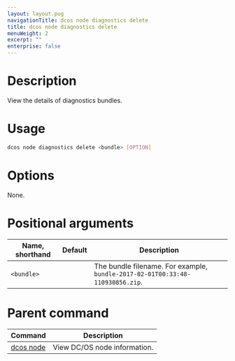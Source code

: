 ```yaml
---
layout: layout.pug
navigationTitle: dcos node diagnostics delete
title: dcos node diagnostics delete
menuWeight: 2
excerpt: ""
enterprise: false
---
```

<!-- This source repo for this topic is https://github.com/dcos/dcos-docs -->

# Description

View the details of diagnostics bundles.

# Usage

```bash
dcos node diagnostics delete <bundle> [OPTION]
```

# Options

None.

# Positional arguments

| Name, shorthand  | Default | Description                                                                   |
| ---------------- | ------- | ----------------------------------------------------------------------------- |
| `<bundle>` |         | The bundle filename. For example, `bundle-2017-02-01T00:33:48-110930856.zip`. |

# Parent command

| Command                                             | Description                  |
| --------------------------------------------------- | ---------------------------- |
| [dcos node](/1.10/cli/command-reference/dcos-node/) | View DC/OS node information. |

<!-- # Examples -->